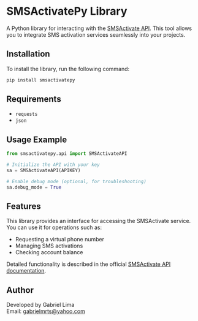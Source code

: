 # SMSActivatePy Library

A Python library for interacting with the [SMSActivate API](https://sms-activate.org/api2). This tool allows you to integrate SMS activation services seamlessly into your projects.

## Installation

To install the library, run the following command:

```sh
pip install smsactivatepy
```

## Requirements

- `requests`
- `json`

## Usage Example

```python
from smsactivatepy.api import SMSActivateAPI

# Initialize the API with your key
sa = SMSActivateAPI(APIKEY)

# Enable debug mode (optional, for troubleshooting)
sa.debug_mode = True
```

## Features

This library provides an interface for accessing the SMSActivate service. You can use it for operations such as:
- Requesting a virtual phone number
- Managing SMS activations
- Checking account balance

Detailed functionality is described in the official [SMSActivate API documentation](https://sms-activate.org/api2).

## Author

Developed by Gabriel Lima  
Email: [gabrielmrts@yahoo.com](mailto:gabrielmrts@yahoo.com)
